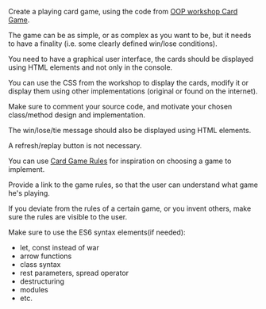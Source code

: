 Create a playing card game, using the code from [OOP workshop Card Game](https://github.com/henriettaszekely/frontend-grupa17/tree/master/week%2011%20-%20OOP%20Workshop%20Card%20Game).

The game can be as simple, or as complex as you want to be, but it needs to have a finality 
(i.e. some clearly defined win/lose conditions).

You need to have a graphical user interface, the cards should be displayed using HTML elements and not only in the console.

You can use the CSS from the workshop to display the cards, modify it or display them using other implementations 
(original or found on the internet).

Make sure to comment your source code, and motivate your chosen class/method design and implementation.

The win/lose/tie message should also be displayed using HTML elements.

A refresh/replay button is not necessary.

You can use [Card Game Rules](https://bicyclecards.com/rules/?results=show#filter=.2) for inspiration on choosing a game
to implement.

Provide a link to the game rules, so that the user can understand what game he's playing.

If you deviate from the rules of a certain game, or you invent others, make sure the rules are visible to the user. 

Make sure to use the ES6 syntax elements(if needed):
* let, const instead of war
* arrow functions
* class syntax
* rest parameters, spread operator
* destructuring
* modules
* etc.
